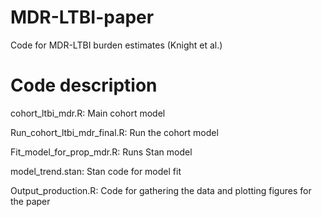 # MDR-LTBI-paper
Code for MDR-LTBI burden estimates (Knight et al.)

# Code description
cohort_ltbi_mdr.R:
Main cohort model

Run_cohort_ltbi_mdr_final.R:
Run the cohort model 

Fit_model_for_prop_mdr.R:
Runs Stan model

model_trend.stan:
Stan code for model fit

Output_production.R:
Code for gathering the data and plotting figures for the paper
